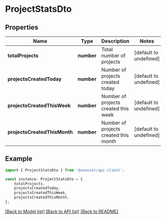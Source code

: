 # ProjectStatsDto


## Properties

Name | Type | Description | Notes
------------ | ------------- | ------------- | -------------
**totalProjects** | **number** | Total number of projects | [default to undefined]
**projectsCreatedToday** | **number** | Number of projects created today | [default to undefined]
**projectsCreatedThisWeek** | **number** | Number of projects created this week | [default to undefined]
**projectsCreatedThisMonth** | **number** | Number of projects created this month | [default to undefined]

## Example

```typescript
import { ProjectStatsDto } from '@usasset/api-client';

const instance: ProjectStatsDto = {
    totalProjects,
    projectsCreatedToday,
    projectsCreatedThisWeek,
    projectsCreatedThisMonth,
};
```

[[Back to Model list]](../README.md#documentation-for-models) [[Back to API list]](../README.md#documentation-for-api-endpoints) [[Back to README]](../README.md)
